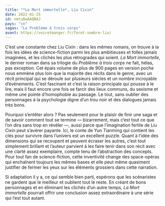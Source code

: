 ```yaml
---
title: "*La Mort immortelle*, Liu Cixin"
date: 2022-01-25
id: nmtuDwAAQBAJ
pays: "cn"
sagas: "Le Problème à trois corps"
avant: https://voiretmanger.fr/foret-sombre-liu/
---
```


C’est une constante chez Liu Cixin : dans les mêmes romans, on trouve à la fois les idées de science-fiction parmi les plus ambitieuses et folles jamais imaginées, et les clichés les plus rétrogrades qui soient. *La Mort immortelle*, le dernier roman dans sa trilogie du *Problème à trois corps* ne fait, hélas, pas exception. Cet épais volume de plus de 900 pages en version poche nous emmène plus loin que la majorité des récits dans le genre, avec un récit principal qui se déroule sur plusieurs siècles et un nombre incroyable d’événements.  C’est fascinant et c’est la raison principale qui pousse à le lire, mais il faut encore une fois se farcir des lieux communs, du sexisme et même une pointe d’homophobie au passage. Le tout, sans oublier des personnages à la psychologie digne d’un trou noir et des dialogues jamais très bons.

Pourquoi s’entêter alors ? Pas seulement pour le plaisir de finir une saga et de savoir comment tout se termine — bizarrement, mais c’est tout ce que l’on dira sans trop en révéler —, aussi parce que l’imagination fertile de Liu Cixin peut s’avérer payante. Ici, le conte de Yun Tianming qui contient les clés pour survivre dans l’univers est un excellent puzzle. Quant à l’idée des dimensions qui se recoupent et peuvent écraser les autres, c’est tout simplement brillant et l’auteur parvient à les faire tenir dans son récit avec une clarté assez exemplaire, compte tenu de l’abstraction des concepts. Pour tout fan de science-fiction, cette inventivité change des space-opéras qui enchaînent toujours les mêmes bases et elle peut même quasiment justifier de fermer les yeux sur les éléments grossiers dans cette narration. 

Si adaptation il y a, ce qui semble bien parti, espérons que les scénaristes ne gardent que le meilleur et oublient tout le reste. En créant de bons personnages et en éliminant les clichés d’un autre temps, *La Mort immortelle* pourrait offrir une conclusion assez extraordinaire à une série qui l’est tout autant. 

